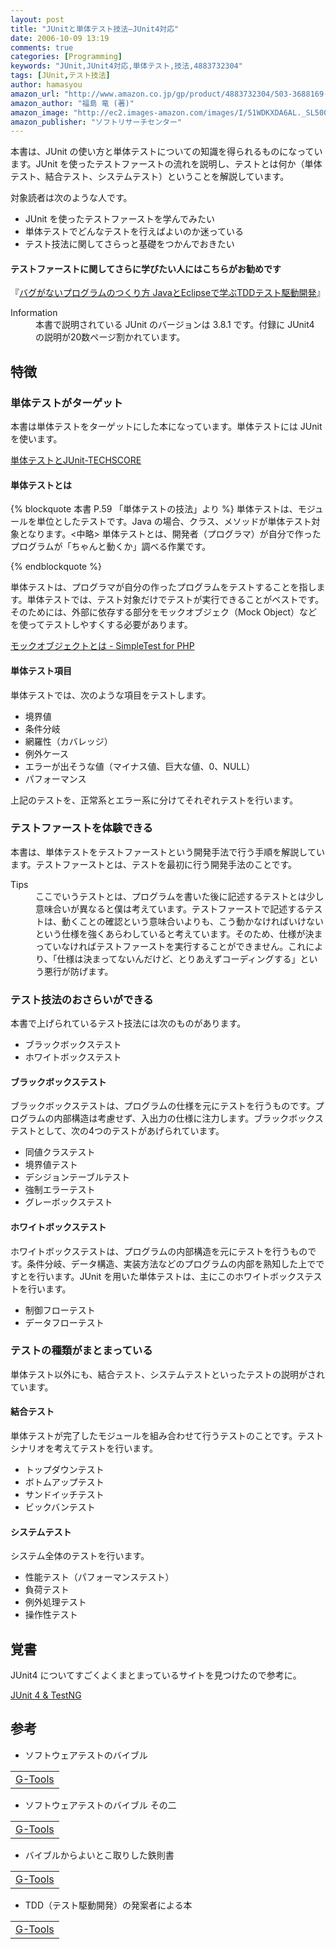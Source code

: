 ```yaml
---
layout: post
title: "JUnitと単体テスト技法―JUnit4対応"
date: 2006-10-09 13:19
comments: true
categories: [Programming]
keywords: "JUnit,JUnit4対応,単体テスト,技法,4883732304"
tags: [JUnit,テスト技法]
author: hamasyou
amazon_url: "http://www.amazon.co.jp/gp/product/4883732304/503-3688169-6412757?ie=UTF8&tag=sorehabooks-22&linkCode=xm2&camp=247&creativeASIN=4883732304"
amazon_author: "福島 竜 (著)"
amazon_image: "http://ec2.images-amazon.com/images/I/51WDKXDA6AL._SL500_AA300_.jpg"
amazon_publisher: "ソフトリサーチセンター"
---
```


本書は、JUnit の使い方と単体テストについての知識を得られるものになっています。JUnit を使ったテストファーストの流れを説明し、テストとは何か（単体テスト、結合テスト、システムテスト）ということを解説しています。

対象読者は次のような人です。

<ul><li>JUnit を使ったテストファーストを学んでみたい</li>
<li>単体テストでどんなテストを行えばよいのか迷っている</li>
<li>テスト技法に関してさらっと基礎をつかんでおきたい</li>
</ul>

<h4>テストファーストに関してさらに学びたい人にはこちらがお勧めです</h4>

『<a href="http://www.amazon.co.jp/gp/product/479810714X/503-3688169-6412757?ie=UTF8&tag=sorehabooks-22&linkCode=xm2&camp=247&creativeASIN=479810714X" rel="external nofollow">バグがないプログラムのつくり方 JavaとEclipseで学ぶTDDテスト駆動開発</a>』 

<dl>
<dt class="info">Information</dt>
<dd>本書で説明されている JUnit のバージョンは 3.8.1 です。付録に JUnit4 の説明が20数ページ割かれています。</dd>
</dl>


<!-- more -->

<h2>特徴</h2>

<h3>単体テストがターゲット</h3>

本書は単体テストをターゲットにした本になっています。単体テストには JUnit を使います。

<a href="http://www.techscore.com/tech/Others/JUnit/1.html" rel="external nofollow">単体テストとJUnit-TECHSCORE</a>

<h4>単体テストとは</h4>

{% blockquote 本書 P.59 「単体テストの技法」より %}
単体テストは、モジュールを単位としたテストです。Java の場合、クラス、メソッドが単体テスト対象となります。&lt;中略&gt; 単体テストとは、開発者（プログラマ）が自分で作ったプログラムが「ちゃんと動くか」調べる作業です。


{% endblockquote %}

単体テストは、プログラマが自分の作ったプログラムをテストすることを指します。単体テストでは、テスト対象だけでテストが実行できることがベストです。そのためには、外部に依存する部分をモックオブジェク（Mock Object）などを使ってテストしやすくする必要があります。

<a href="http://bobchin.ddo.jp/simpletest/mock_objects_documentation.html" rel="external nofollow">モックオブジェクトとは - SimpleTest for PHP</a>

<h4>単体テスト項目</h4>

単体テストでは、次のような項目をテストします。

<ul><li>境界値</li>
<li>条件分岐</li>
<li>網羅性（カバレッジ）</li>
<li>例外ケース</li>
<li>エラーが出そうな値（マイナス値、巨大な値、0、NULL）</li>
<li>パフォーマンス</li></ul>

上記のテストを、正常系とエラー系に分けてそれぞれテストを行います。

<h3>テストファーストを体験できる</h3>

本書は、単体テストをテストファーストという開発手法で行う手順を解説しています。テストファーストとは、テストを最初に行う開発手法のことです。

<dl>
<dt class="tips">Tips</dt>
<dd>ここでいうテストとは、プログラムを書いた後に記述するテストとは少し意味合いが異なると僕は考えています。テストファーストで記述するテストは、動くことの確認という意味合いよりも、こう動かなければいけないという仕様を強くあらわしていると考えています。そのため、仕様が決まっていなければテストファーストを実行することができません。これにより、「仕様は決まってないんだけど、とりあえずコーディングする」という悪行が防げます。</dd>
</dl>

<h3>テスト技法のおさらいができる</h3>

本書で上げられているテスト技法には次のものがあります。

<ul><li>ブラックボックステスト</li><li>ホワイトボックステスト</li></ul>

<h4>ブラックボックステスト</h4>

ブラックボックステストは、プログラムの仕様を元にテストを行うものです。プログラムの内部構造は考慮せず、入出力の仕様に注力します。ブラックボックステストとして、次の4つのテストがあげられています。

<ul><li>同値クラステスト</li><li>境界値テスト</li><li>デシジョンテーブルテスト</li><li>強制エラーテスト</li><li>グレーボックステスト</li></ul>

<h4>ホワイトボックステスト</h4>

ホワイトボックステストは、プログラムの内部構造を元にテストを行うものです。条件分岐、データ構造、実装方法などのプログラムの内部を熟知した上でですとを行います。JUnit を用いた単体テストは、主にこのホワイトボックステストを行います。

<ul><li>制御フローテスト</li><li>データフローテスト</li></ul>

<h3>テストの種類がまとまっている</h3>

単体テスト以外にも、結合テスト、システムテストといったテストの説明がされています。

<h4>結合テスト</h4>

単体テストが完了したモジュールを組み合わせて行うテストのことです。テストシナリオを考えてテストを行います。

<ul><li>トップダウンテスト</li><li>ボトムアップテスト</li><li>サンドイッチテスト</li><li>ビックバンテスト</li></ul>

<h4>システムテスト</h4>

システム全体のテストを行います。

<ul><li>性能テスト（パフォーマンステスト）</li><li>負荷テスト</li><li>例外処理テスト</li><li>操作性テスト</li></ul>

<h2>覚書</h2>

JUnit4 についてすごくよくまとまっているサイトを見つけたので参考に。

<a href="http://www.okisoft.co.jp/esc/testing/JUnit4-TestNG.html" rel="external nofollow">JUnit 4 &amp; TestNG</a>

<h2>参考</h2>

+ ソフトウェアテストのバイブル
<div class="rakuten"><table  border="0" cellpadding="5"><tr><td colspan="2"><a href="http://www.amazon.co.jp/exec/obidos/ASIN/4822282511/sorehabooks-22/ref=nosim/" rel="external nofollow">G-Tools</a></font></td></tr></table></div>

+ ソフトウェアテストのバイブル その二
<div class="rakuten"><table  border="0" cellpadding="5"><tr><td colspan="2"><a href="http://www.amazon.co.jp/exec/obidos/ASIN/4822281132/sorehabooks-22/ref=nosim/" rel="external nofollow">G-Tools</a></font></td></tr></table></div>

+ バイブルからよいとこ取りした鉄則書
<div class="rakuten"><table  border="0" cellpadding="5"><tr><td colspan="2"><a href="http://www.amazon.co.jp/exec/obidos/ASIN/482228154X/sorehabooks-22/ref=nosim/" rel="external nofollow">G-Tools</a></font></td></tr></table></div>

+ TDD（テスト駆動開発）の発案者による本
<div class="rakuten"><table  border="0" cellpadding="5"><tr><td colspan="2"><a href="http://www.amazon.co.jp/exec/obidos/ASIN/4894717115/sorehabooks-22/ref=nosim/" rel="external nofollow">G-Tools</a></font></td></tr></table></div>






